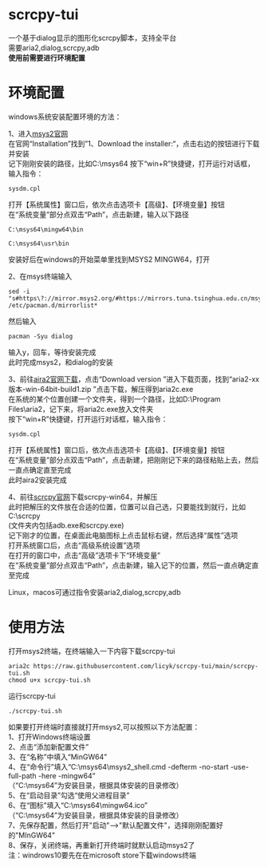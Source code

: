 # scrcpy-tui
一个基于dialog显示的图形化scrcpy脚本，支持全平台  
需要aria2,dialog,scrcpy,adb  
**使用前需要进行环境配置**
# 环境配置  

windows系统安装配置环境的方法：  

1、进入[msys2官网](https://www.msys2.org/)  
在官网“Installation”找到”1、Download the installer:“，点击右边的按钮进行下载并安装  
记下刚刚安装的路径，比如C:\msys64
按下“win+R”快捷键，打开运行对话框，输入指令：  

    sysdm.cpl

打开【系统属性】窗口后，依次点击选项卡【高级】、【环境变量】按钮  
在“系统变量”部分点双击“Path”，点击新建，输入以下路径  

    C:\msys64\mingw64\bin

    C:\msys64\usr\bin

安装好后在windows的开始菜单里找到MSYS2 MINGW64，打开  

2、在msys终端输入  

    sed -i "s#https\?://mirror.msys2.org/#https://mirrors.tuna.tsinghua.edu.cn/msys2/#g" /etc/pacman.d/mirrorlist*

然后输入  

    pacman -Syu dialog

输入y，回车，等待安装完成  
此时完成msys2，和dialog的安装  

3、前往[aira2官网下载](http://aria2.github.io/)，点击“Download version ”进入下载页面，找到“aria2-xx版本-win-64bit-build1.zip ”点击下载，解压得到aria2c.exe  
在系统的某个位置创建一个文件夹，得到一个路径，比如D:\Program Files\aria2，记下来，将aria2c.exe放入文件夹  
按下“win+R”快捷键，打开运行对话框，输入指令：  

    sysdm.cpl  

打开【系统属性】窗口后，依次点击选项卡【高级】、【环境变量】按钮  
在“系统变量”部分点双击“Path”，点击新建，把刚刚记下来的路径粘贴上去，然后一直点确定直至完成  
此时aira2安装完成  

4、前往[scrcpy官网](https://github.com/Genymobile/scrcpy/releases/)下载scrcpy-win64，并解压  
此时把解压的文件放在合适的位置，位置可以自己选，只要能找到就行，比如  
C:\scrcpy  
(文件夹内包括adb.exe和scrcpy.exe)  
记下刚才的位置，在桌面此电脑图标上点击鼠标右键，然后选择“属性”选项  
打开系统窗口后，点击“高级系统设置”选项  
在打开的窗口中，点击“高级”选项卡下“环境变量”  
在“系统变量”部分点双击“Path”，点击新建，输入记下的位置，然后一直点确定直至完成  

Linux，macos可通过指令安装aria2,dialog,scrcpy,adb
# 使用方法  
打开msys2终端，在终端输入一下内容下载scrcpy-tui  

    aria2c https://raw.githubusercontent.com/licyk/scrcpy-tui/main/scrcpy-tui.sh
    chmod u+x scrcpy-tui.sh

运行scrcpy-tui  

    ./scrcpy-tui.sh


如果要打开终端时直接就打开msys2,可以按照以下方法配置：  
1、打开Windows终端设置  
2、点击“添加新配置文件”  
3、在“名称”中填入“MinGW64”  
4、在“命令行”填入“C:\msys64\msys2_shell.cmd -defterm -no-start -use-full-path -here -mingw64”  
（“C:\msys64”为安装目录，根据具体安装的目录修改）  
5、在“启动目录”勾选“使用父进程目录”  
6、在“图标”填入“C:\msys64\mingw64.ico”  
（“C:\msys64”为安装目录，根据具体安装的目录修改）  
7、先保存配置，然后打开"启动"-->"默认配置文件"，选择刚刚配置好的"MInGW64"  
8、保存，关闭终端，再重新打开终端时就默认启动msys2了  
注：windrows10要先在在microsoft store下载windows终端
